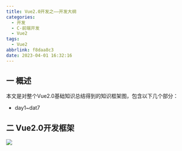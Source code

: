 ```yaml
---
title: Vue2.0开发之——开发大纲
categories:
  - 开发
  - C-前端开发
  - Vue2
tags:
  - Vue2
abbrlink: f8daa8c3
date: 2023-04-01 16:32:16
---
```

## 一 概述

本文是对整个Vue2.0基础知识总结得到的知识框架图，包含以下几个部分：

- day1~dat7

<!--more-->

## 二 Vue2.0开发框架

![][1]

[1]:https://cdn.staticaly.com/gh/PGzxc/CDN/master/blog-vue/vue2.0-xmind-summary.png